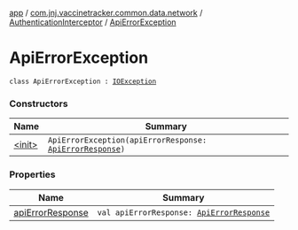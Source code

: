 [app](../../../index.md) / [com.jnj.vaccinetracker.common.data.network](../../index.md) / [AuthenticationInterceptor](../index.md) / [ApiErrorException](./index.md)

# ApiErrorException

`class ApiErrorException : `[`IOException`](https://docs.oracle.com/javase/6/docs/api/java/io/IOException.html)

### Constructors

| Name | Summary |
|---|---|
| [&lt;init&gt;](-init-.md) | `ApiErrorException(apiErrorResponse: `[`ApiErrorResponse`](../../../com.jnj.vaccinetracker.common.data.models.api.response/-api-error-response/index.md)`)` |

### Properties

| Name | Summary |
|---|---|
| [apiErrorResponse](api-error-response.md) | `val apiErrorResponse: `[`ApiErrorResponse`](../../../com.jnj.vaccinetracker.common.data.models.api.response/-api-error-response/index.md) |
